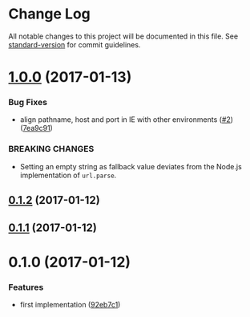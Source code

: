 # Change Log

All notable changes to this project will be documented in this file. See [standard-version](https://github.com/conventional-changelog/standard-version) for commit guidelines.

<a name="1.0.0"></a>
# [1.0.0](https://github.com/KingHenne/universal-parse-url/compare/v0.1.2...v1.0.0) (2017-01-13)


### Bug Fixes

* align pathname, host and port in IE with other environments ([#2](https://github.com/KingHenne/universal-parse-url/issues/2)) ([7ea9c91](https://github.com/KingHenne/universal-parse-url/commit/7ea9c91))


### BREAKING CHANGES

* Setting an empty string as fallback value deviates
from the Node.js implementation of `url.parse`.



<a name="0.1.2"></a>
## [0.1.2](https://github.com/KingHenne/universal-parse-url/compare/v0.1.1...v0.1.2) (2017-01-12)



<a name="0.1.1"></a>
## [0.1.1](https://github.com/KingHenne/universal-parse-url/compare/v0.1.0...v0.1.1) (2017-01-12)



<a name="0.1.0"></a>
# 0.1.0 (2017-01-12)


### Features

* first implementation ([92eb7c1](https://github.com/KingHenne/universal-parse-url/commit/92eb7c1))

